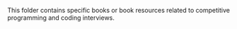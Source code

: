 This folder contains specific books or book resources related to competitive programming and coding interviews.